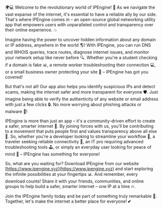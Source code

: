 🌍💻 Welcome to the revolutionary world of IPEngine! 🚀 As we navigate the vast expanse of the internet, it's essential to have a reliable ally by our side. That's where IPEngine comes in – an open-source global networking utility app that empowers users with unparalleled control and transparency over their online experience. 💥

Imagine having the power to uncover hidden information about any domain or IP address, anywhere in the world 🌎! With IPEngine, you can run DNS and WHOIS queries, trace routes, diagnose internet issues, and monitor your network setup like never before 🔍. Whether you're a student checking if a domain is fake 📊, a remote worker troubleshooting their connection 💻, or a small business owner protecting your site 👥 – IPEngine has got you covered!

But that's not all! Our app also helps you identify suspicious IPs and detect scams, making the internet safer and more transparent for everyone 🛡️. Just imagine being able to verify the authenticity of any website or email address with just a few clicks 🔒. No more worrying about phishing attacks or malware 🚫!

IPEngine is more than just an app – it's a community-driven effort to create a safer, smarter internet 💪. By joining forces with us, you'll be contributing to a movement that puts people first and values transparency above all else 🌟. So, whether you're a developer looking to streamline your workflow 🔧, a traveler seeking reliable connectivity 📱, an IT pro requiring advanced troubleshooting tools 🕹️, or simply an everyday user looking for peace of mind 💫 – IPEngine has something for everyone!

So, what are you waiting for? Download IPEngine from our website [https://www.ipengine.xyz](https://www.ipengine.xyz) and start exploring the infinite possibilities at your fingertips 📊. And remember, every download counts! Share it with your friends, communities, and online groups to help build a safer, smarter internet – one IP at a time 🔥.

Join the IPEngine family today and be part of something truly remarkable 🌟. Together, let's make the internet a better place for everyone! 💕